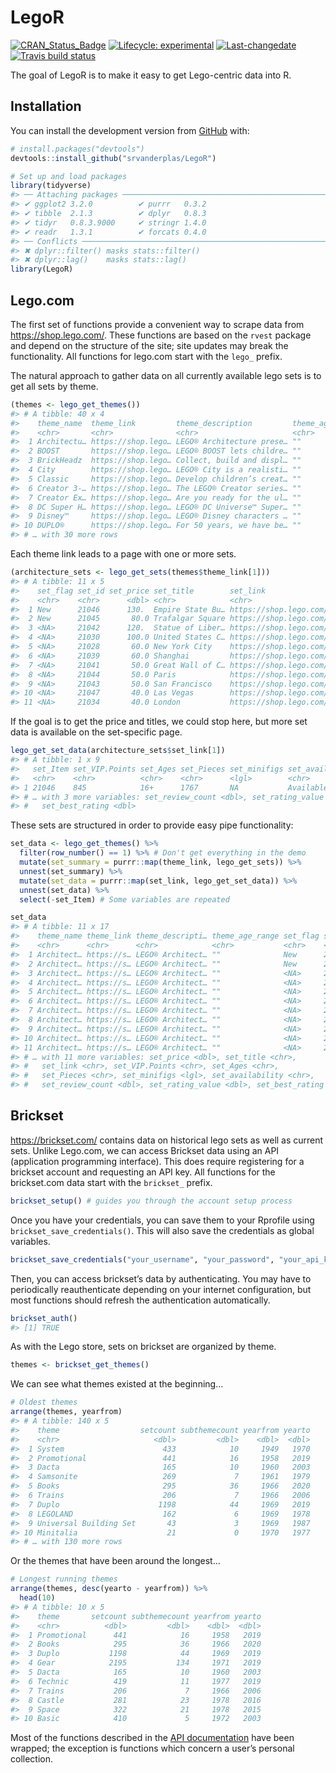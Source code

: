 
<!-- README.md is generated from README.Rmd. Please edit that file -->

# LegoR

<!-- badges: start -->

[![CRAN\_Status\_Badge](https://www.r-pkg.org/badges/version/LegoR)](https://cran.r-project.org/package=LegoR)
[![Lifecycle:
experimental](https://img.shields.io/badge/lifecycle-experimental-orange.svg)](https://www.tidyverse.org/lifecycle/#experimental)
[![Last-changedate](https://img.shields.io/badge/last%20change-2019--08--12-yellowgreen.svg)](/commits/master)
[![Travis build
status](https://travis-ci.org/srvanderplas/LegoR.svg?branch=master)](https://travis-ci.org/srvanderplas/LegoR)
<!-- badges: end -->

The goal of LegoR is to make it easy to get Lego-centric data into R.

## Installation

You can install the development version from
[GitHub](https://github.com/) with:

``` r
# install.packages("devtools")
devtools::install_github("srvanderplas/LegoR")
```

``` r
# Set up and load packages
library(tidyverse)
#> ── Attaching packages ──────────────────────────────────────────────────────────────────────────────────────── tidyverse 1.2.1 ──
#> ✔ ggplot2 3.2.0          ✔ purrr   0.3.2     
#> ✔ tibble  2.1.3          ✔ dplyr   0.8.3     
#> ✔ tidyr   0.8.3.9000     ✔ stringr 1.4.0     
#> ✔ readr   1.3.1          ✔ forcats 0.4.0
#> ── Conflicts ─────────────────────────────────────────────────────────────────────────────────────────── tidyverse_conflicts() ──
#> ✖ dplyr::filter() masks stats::filter()
#> ✖ dplyr::lag()    masks stats::lag()
library(LegoR)
```

## Lego.com

The first set of functions provide a convenient way to scrape data from
<https://shop.lego.com/>. These functions are based on the `rvest`
package and depend on the structure of the site; site updates may break
the functionality. All functions for lego.com start with the `lego_`
prefix.

The natural approach to gather data on all currently available lego sets
is to get all sets by theme.

``` r
(themes <- lego_get_themes())
#> # A tibble: 40 x 4
#>    theme_name  theme_link         theme_description         theme_age_range
#>    <chr>       <chr>              <chr>                     <chr>          
#>  1 Architectu… https://shop.lego… LEGO® Architecture prese… ""             
#>  2 BOOST       https://shop.lego… LEGO® BOOST lets childre… ""             
#>  3 BrickHeadz  https://shop.lego… Collect, build and displ… ""             
#>  4 City        https://shop.lego… LEGO® City is a realisti… ""             
#>  5 Classic     https://shop.lego… Develop children’s creat… ""             
#>  6 Creator 3-… https://shop.lego… The LEGO® Creator series… ""             
#>  7 Creator Ex… https://shop.lego… Are you ready for the ul… ""             
#>  8 DC Super H… https://shop.lego… LEGO® DC Universe™ Super… ""             
#>  9 Disney™     https://shop.lego… LEGO® Disney characters … ""             
#> 10 DUPLO®      https://shop.lego… For 50 years, we have be… ""             
#> # … with 30 more rows
```

Each theme link leads to a page with one or more sets.

``` r
(architecture_sets <- lego_get_sets(themes$theme_link[1]))
#> # A tibble: 11 x 5
#>    set_flag set_id set_price set_title        set_link                     
#>    <chr>    <chr>      <dbl> <chr>            <chr>                        
#>  1 New      21046      130.  Empire State Bu… https://shop.lego.com/en-US/…
#>  2 New      21045       80.0 Trafalgar Square https://shop.lego.com/en-US/…
#>  3 <NA>     21042      120.  Statue of Liber… https://shop.lego.com/en-US/…
#>  4 <NA>     21030      100.0 United States C… https://shop.lego.com/en-US/…
#>  5 <NA>     21028       60.0 New York City    https://shop.lego.com/en-US/…
#>  6 <NA>     21039       60.0 Shanghai         https://shop.lego.com/en-US/…
#>  7 <NA>     21041       50.0 Great Wall of C… https://shop.lego.com/en-US/…
#>  8 <NA>     21044       50.0 Paris            https://shop.lego.com/en-US/…
#>  9 <NA>     21043       50.0 San Francisco    https://shop.lego.com/en-US/…
#> 10 <NA>     21047       40.0 Las Vegas        https://shop.lego.com/en-US/…
#> 11 <NA>     21034       40.0 London           https://shop.lego.com/en-US/…
```

If the goal is to get the price and titles, we could stop here, but more
set data is available on the set-specific page.

``` r
lego_get_set_data(architecture_sets$set_link[1])
#> # A tibble: 1 x 9
#>   set_Item set_VIP.Points set_Ages set_Pieces set_minifigs set_availability
#>   <chr>    <chr>          <chr>    <chr>      <lgl>        <chr>           
#> 1 21046    845            16+      1767       NA           Available now   
#> # … with 3 more variables: set_review_count <dbl>, set_rating_value <dbl>,
#> #   set_best_rating <dbl>
```

These sets are structured in order to provide easy pipe functionality:

``` r
set_data <- lego_get_themes() %>%
  filter(row_number() == 1) %>% # Don't get everything in the demo
  mutate(set_summary = purrr::map(theme_link, lego_get_sets)) %>%
  unnest(set_summary) %>%
  mutate(set_data = purrr::map(set_link, lego_get_set_data)) %>%
  unnest(set_data) %>%
  select(-set_Item) # Some variables are repeated

set_data
#> # A tibble: 11 x 17
#>    theme_name theme_link theme_descripti… theme_age_range set_flag set_id
#>    <chr>      <chr>      <chr>            <chr>           <chr>    <chr> 
#>  1 Architect… https://s… LEGO® Architect… ""              New      21046 
#>  2 Architect… https://s… LEGO® Architect… ""              New      21045 
#>  3 Architect… https://s… LEGO® Architect… ""              <NA>     21042 
#>  4 Architect… https://s… LEGO® Architect… ""              <NA>     21030 
#>  5 Architect… https://s… LEGO® Architect… ""              <NA>     21028 
#>  6 Architect… https://s… LEGO® Architect… ""              <NA>     21039 
#>  7 Architect… https://s… LEGO® Architect… ""              <NA>     21041 
#>  8 Architect… https://s… LEGO® Architect… ""              <NA>     21044 
#>  9 Architect… https://s… LEGO® Architect… ""              <NA>     21043 
#> 10 Architect… https://s… LEGO® Architect… ""              <NA>     21047 
#> 11 Architect… https://s… LEGO® Architect… ""              <NA>     21034 
#> # … with 11 more variables: set_price <dbl>, set_title <chr>,
#> #   set_link <chr>, set_VIP.Points <chr>, set_Ages <chr>,
#> #   set_Pieces <chr>, set_minifigs <lgl>, set_availability <chr>,
#> #   set_review_count <dbl>, set_rating_value <dbl>, set_best_rating <dbl>
```

## Brickset

<https://brickset.com/> contains data on historical lego sets as well as
current sets. Unlike Lego.com, we can access Brickset data using an API
(application programming interface). This does require registering for a
brickset account and requesting an API key. All functions for the
brickset.com data start with the `brickset_` prefix.

``` r
brickset_setup() # guides you through the account setup process
```

Once you have your credentials, you can save them to your Rprofile using
`brickset_save_credentials()`. This will also save the credentials as
global
variables.

``` r
brickset_save_credentials("your_username", "your_password", "your_api_key")
```

Then, you can access brickset’s data by authenticating. You may have to
periodically reauthenticate depending on your internet configuration,
but most functions should refresh the authentication automatically.

``` r
brickset_auth()
#> [1] TRUE
```

As with the Lego store, sets on brickset are organized by theme.

``` r
themes <- brickset_get_themes()
```

We can see what themes existed at the beginning…

``` r
# Oldest themes
arrange(themes, yearfrom)
#> # A tibble: 140 x 5
#>    theme                  setcount subthemecount yearfrom yearto
#>    <chr>                     <dbl>         <dbl>    <dbl>  <dbl>
#>  1 System                      433            10     1949   1970
#>  2 Promotional                 441            16     1958   2019
#>  3 Dacta                       165            10     1960   2003
#>  4 Samsonite                   269             7     1961   1979
#>  5 Books                       295            36     1966   2020
#>  6 Trains                      206             7     1966   2006
#>  7 Duplo                      1198            44     1969   2019
#>  8 LEGOLAND                    162             6     1969   1978
#>  9 Universal Building Set       43             3     1969   1987
#> 10 Minitalia                    21             0     1970   1977
#> # … with 130 more rows
```

Or the themes that have been around the longest…

``` r
# Longest running themes
arrange(themes, desc(yearto - yearfrom)) %>%
  head(10)
#> # A tibble: 10 x 5
#>    theme       setcount subthemecount yearfrom yearto
#>    <chr>          <dbl>         <dbl>    <dbl>  <dbl>
#>  1 Promotional      441            16     1958   2019
#>  2 Books            295            36     1966   2020
#>  3 Duplo           1198            44     1969   2019
#>  4 Gear            2195           134     1971   2019
#>  5 Dacta            165            10     1960   2003
#>  6 Technic          419            11     1977   2019
#>  7 Trains           206             7     1966   2006
#>  8 Castle           281            23     1978   2016
#>  9 Space            322            21     1978   2015
#> 10 Basic            410             5     1972   2003
```

Most of the functions described in the [API
documentation](https://brickset.com/tools/webservices/v2) have been
wrapped; the exception is functions which concern a user’s personal
collection.
